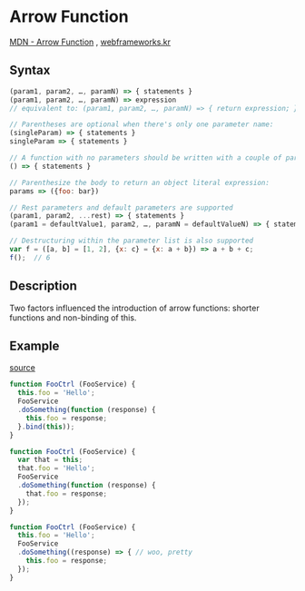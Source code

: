 # Arrow Function
[MDN - Arrow Function](https://developer.mozilla.org/en/docs/Web/JavaScript/Reference/Functions/Arrow_functions)
, [webframeworks.kr](http://webframeworks.kr/tutorials/translate/explanation-of-this-in-javascript-1/)
## Syntax

```js
(param1, param2, …, paramN) => { statements }
(param1, param2, …, paramN) => expression
// equivalent to: (param1, param2, …, paramN) => { return expression; }

// Parentheses are optional when there's only one parameter name:
(singleParam) => { statements }
singleParam => { statements }

// A function with no parameters should be written with a couple of parentheses.
() => { statements }

// Parenthesize the body to return an object literal expression:
params => ({foo: bar})

// Rest parameters and default parameters are supported
(param1, param2, ...rest) => { statements }
(param1 = defaultValue1, param2, …, paramN = defaultValueN) => { statements }

// Destructuring within the parameter list is also supported
var f = ([a, b] = [1, 2], {x: c} = {x: a + b}) => a + b + c;
f();  // 6

```

## Description

Two factors influenced the introduction of arrow functions: shorter functions and non-binding of this.

## Example
[source](https://toddmotto.com/es6-arrow-functions-syntaxes-and-lexical-scoping/#functionality-lexical-scoping-this)

```js
function FooCtrl (FooService) {
  this.foo = 'Hello';
  FooService
  .doSomething(function (response) {
    this.foo = response;
  }.bind(this));
}
```

```js
function FooCtrl (FooService) {
  var that = this;
  that.foo = 'Hello';
  FooService
  .doSomething(function (response) {
    that.foo = response;
  });
}
```
```js
function FooCtrl (FooService) {
  this.foo = 'Hello';
  FooService
  .doSomething((response) => { // woo, pretty
    this.foo = response;
  });
}
```